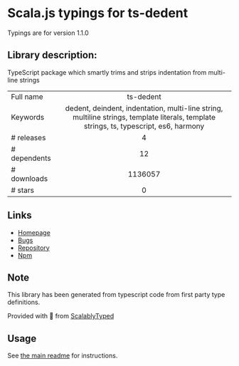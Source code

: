 
# Scala.js typings for ts-dedent

Typings are for version 1.1.0

## Library description:
TypeScript package which smartly trims and strips indentation from multi-line strings

|                    |                 |
| ------------------ | :-------------: |
| Full name          | ts-dedent |
| Keywords           | dedent, deindent, indentation, multi-line string, multiline strings, template literals, template strings, ts, typescript, es6, harmony |
| # releases         | 4 |
| # dependents       | 12 |
| # downloads        | 1136057 |
| # stars            | 0 |

## Links
- [Homepage](https://github.com/tamino-martinius/node-ts-dedent#readme)
- [Bugs](https://github.com/tamino-martinius/node-ts-dedent/issues)
- [Repository](https://github.com/tamino-martinius/node-ts-dedent)
- [Npm](https://www.npmjs.com/package/ts-dedent)
    


## Note
This library has been generated from typescript code from first party type definitions.

Provided with :purple_heart: from [ScalablyTyped](https://github.com/oyvindberg/ScalablyTyped)

## Usage
See [the main readme](../../readme.md) for instructions.


